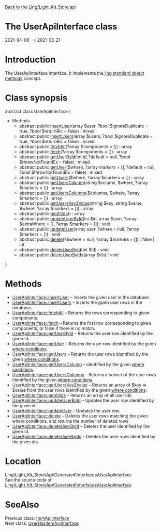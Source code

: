 [Back to the Ling/Light_Kit_Store api](https://github.com/lingtalfi/Light_Kit_Store/blob/master/doc/api/Ling/Light_Kit_Store.md)



The UserApiInterface class
================
2021-04-06 --> 2021-06-21






Introduction
============

The UserApiInterface interface.
It implements the [ling standard object methods](https://github.com/lingtalfi/Light_BreezeGenerator/blob/master/doc/pages/ling-standard-object-methods.md) concept.



Class synopsis
==============


abstract class <span class="pl-k">UserApiInterface</span>  {

- Methods
    - abstract public [insertUser](https://github.com/lingtalfi/Light_Kit_Store/blob/master/doc/api/Ling/Light_Kit_Store/Api/Generated/Interfaces/UserApiInterface/insertUser.md)(array $user, ?bool $ignoreDuplicate = true, ?bool $returnRic = false) : mixed
    - abstract public [insertUsers](https://github.com/lingtalfi/Light_Kit_Store/blob/master/doc/api/Ling/Light_Kit_Store/Api/Generated/Interfaces/UserApiInterface/insertUsers.md)(array $users, ?bool $ignoreDuplicate = true, ?bool $returnRic = false) : mixed
    - abstract public [fetchAll](https://github.com/lingtalfi/Light_Kit_Store/blob/master/doc/api/Ling/Light_Kit_Store/Api/Generated/Interfaces/UserApiInterface/fetchAll.md)(?array $components = []) : array
    - abstract public [fetch](https://github.com/lingtalfi/Light_Kit_Store/blob/master/doc/api/Ling/Light_Kit_Store/Api/Generated/Interfaces/UserApiInterface/fetch.md)(?array $components = []) : array
    - abstract public [getUserById](https://github.com/lingtalfi/Light_Kit_Store/blob/master/doc/api/Ling/Light_Kit_Store/Api/Generated/Interfaces/UserApiInterface/getUserById.md)(int $id, ?$default = null, ?bool $throwNotFoundEx = false) : mixed
    - abstract public [getUser](https://github.com/lingtalfi/Light_Kit_Store/blob/master/doc/api/Ling/Light_Kit_Store/Api/Generated/Interfaces/UserApiInterface/getUser.md)($where, ?array $markers = [], ?$default = null, ?bool $throwNotFoundEx = false) : mixed
    - abstract public [getUsers](https://github.com/lingtalfi/Light_Kit_Store/blob/master/doc/api/Ling/Light_Kit_Store/Api/Generated/Interfaces/UserApiInterface/getUsers.md)($where, ?array $markers = []) : array
    - abstract public [getUsersColumn](https://github.com/lingtalfi/Light_Kit_Store/blob/master/doc/api/Ling/Light_Kit_Store/Api/Generated/Interfaces/UserApiInterface/getUsersColumn.md)(string $column, $where, ?array $markers = []) : array
    - abstract public [getUsersColumns](https://github.com/lingtalfi/Light_Kit_Store/blob/master/doc/api/Ling/Light_Kit_Store/Api/Generated/Interfaces/UserApiInterface/getUsersColumns.md)($columns, $where, ?array $markers = []) : array
    - abstract public [getUsersKey2Value](https://github.com/lingtalfi/Light_Kit_Store/blob/master/doc/api/Ling/Light_Kit_Store/Api/Generated/Interfaces/UserApiInterface/getUsersKey2Value.md)(string $key, string $value, $where, ?array $markers = []) : array
    - abstract public [getAllIds](https://github.com/lingtalfi/Light_Kit_Store/blob/master/doc/api/Ling/Light_Kit_Store/Api/Generated/Interfaces/UserApiInterface/getAllIds.md)() : array
    - abstract public [updateUserById](https://github.com/lingtalfi/Light_Kit_Store/blob/master/doc/api/Ling/Light_Kit_Store/Api/Generated/Interfaces/UserApiInterface/updateUserById.md)(int $id, array $user, ?array $extraWhere = [], ?array $markers = []) : void
    - abstract public [updateUser](https://github.com/lingtalfi/Light_Kit_Store/blob/master/doc/api/Ling/Light_Kit_Store/Api/Generated/Interfaces/UserApiInterface/updateUser.md)(array $user, ?$where = null, ?array $markers = []) : void
    - abstract public [delete](https://github.com/lingtalfi/Light_Kit_Store/blob/master/doc/api/Ling/Light_Kit_Store/Api/Generated/Interfaces/UserApiInterface/delete.md)(?$where = null, ?array $markers = []) : false | int
    - abstract public [deleteUserById](https://github.com/lingtalfi/Light_Kit_Store/blob/master/doc/api/Ling/Light_Kit_Store/Api/Generated/Interfaces/UserApiInterface/deleteUserById.md)(int $id) : void
    - abstract public [deleteUserByIds](https://github.com/lingtalfi/Light_Kit_Store/blob/master/doc/api/Ling/Light_Kit_Store/Api/Generated/Interfaces/UserApiInterface/deleteUserByIds.md)(array $ids) : void

}






Methods
==============

- [UserApiInterface::insertUser](https://github.com/lingtalfi/Light_Kit_Store/blob/master/doc/api/Ling/Light_Kit_Store/Api/Generated/Interfaces/UserApiInterface/insertUser.md) &ndash; Inserts the given user in the database.
- [UserApiInterface::insertUsers](https://github.com/lingtalfi/Light_Kit_Store/blob/master/doc/api/Ling/Light_Kit_Store/Api/Generated/Interfaces/UserApiInterface/insertUsers.md) &ndash; Inserts the given user rows in the database.
- [UserApiInterface::fetchAll](https://github.com/lingtalfi/Light_Kit_Store/blob/master/doc/api/Ling/Light_Kit_Store/Api/Generated/Interfaces/UserApiInterface/fetchAll.md) &ndash; Returns the rows corresponding to given components.
- [UserApiInterface::fetch](https://github.com/lingtalfi/Light_Kit_Store/blob/master/doc/api/Ling/Light_Kit_Store/Api/Generated/Interfaces/UserApiInterface/fetch.md) &ndash; Returns the first row corresponding to given components, or false if there is no match.
- [UserApiInterface::getUserById](https://github.com/lingtalfi/Light_Kit_Store/blob/master/doc/api/Ling/Light_Kit_Store/Api/Generated/Interfaces/UserApiInterface/getUserById.md) &ndash; Returns the user row identified by the given id.
- [UserApiInterface::getUser](https://github.com/lingtalfi/Light_Kit_Store/blob/master/doc/api/Ling/Light_Kit_Store/Api/Generated/Interfaces/UserApiInterface/getUser.md) &ndash; Returns the user row identified by the given [where conditions](https://github.com/lingtalfi/SimplePdoWrapper#the-where-conditions).
- [UserApiInterface::getUsers](https://github.com/lingtalfi/Light_Kit_Store/blob/master/doc/api/Ling/Light_Kit_Store/Api/Generated/Interfaces/UserApiInterface/getUsers.md) &ndash; Returns the user rows identified by the given [where conditions](https://github.com/lingtalfi/SimplePdoWrapper#the-where-conditions).
- [UserApiInterface::getUsersColumn](https://github.com/lingtalfi/Light_Kit_Store/blob/master/doc/api/Ling/Light_Kit_Store/Api/Generated/Interfaces/UserApiInterface/getUsersColumn.md) &ndash; identified by the given [where conditions](https://github.com/lingtalfi/SimplePdoWrapper#the-where-conditions).
- [UserApiInterface::getUsersColumns](https://github.com/lingtalfi/Light_Kit_Store/blob/master/doc/api/Ling/Light_Kit_Store/Api/Generated/Interfaces/UserApiInterface/getUsersColumns.md) &ndash; Returns a subset of the user rows identified by the given [where conditions](https://github.com/lingtalfi/SimplePdoWrapper#the-where-conditions).
- [UserApiInterface::getUsersKey2Value](https://github.com/lingtalfi/Light_Kit_Store/blob/master/doc/api/Ling/Light_Kit_Store/Api/Generated/Interfaces/UserApiInterface/getUsersKey2Value.md) &ndash; Returns an array of $key => $value from the user rows identified by the given [where conditions](https://github.com/lingtalfi/SimplePdoWrapper#the-where-conditions).
- [UserApiInterface::getAllIds](https://github.com/lingtalfi/Light_Kit_Store/blob/master/doc/api/Ling/Light_Kit_Store/Api/Generated/Interfaces/UserApiInterface/getAllIds.md) &ndash; Returns an array of all user ids.
- [UserApiInterface::updateUserById](https://github.com/lingtalfi/Light_Kit_Store/blob/master/doc/api/Ling/Light_Kit_Store/Api/Generated/Interfaces/UserApiInterface/updateUserById.md) &ndash; Updates the user row identified by the given id.
- [UserApiInterface::updateUser](https://github.com/lingtalfi/Light_Kit_Store/blob/master/doc/api/Ling/Light_Kit_Store/Api/Generated/Interfaces/UserApiInterface/updateUser.md) &ndash; Updates the user row.
- [UserApiInterface::delete](https://github.com/lingtalfi/Light_Kit_Store/blob/master/doc/api/Ling/Light_Kit_Store/Api/Generated/Interfaces/UserApiInterface/delete.md) &ndash; Deletes the user rows matching the given where conditions, and returns the number of deleted rows.
- [UserApiInterface::deleteUserById](https://github.com/lingtalfi/Light_Kit_Store/blob/master/doc/api/Ling/Light_Kit_Store/Api/Generated/Interfaces/UserApiInterface/deleteUserById.md) &ndash; Deletes the user identified by the given id.
- [UserApiInterface::deleteUserByIds](https://github.com/lingtalfi/Light_Kit_Store/blob/master/doc/api/Ling/Light_Kit_Store/Api/Generated/Interfaces/UserApiInterface/deleteUserByIds.md) &ndash; Deletes the user rows identified by the given ids.





Location
=============
Ling\Light_Kit_Store\Api\Generated\Interfaces\UserApiInterface<br>
See the source code of [Ling\Light_Kit_Store\Api\Generated\Interfaces\UserApiInterface](https://github.com/lingtalfi/Light_Kit_Store/blob/master/Api/Generated/Interfaces/UserApiInterface.php)



SeeAlso
==============
Previous class: [ItemApiInterface](https://github.com/lingtalfi/Light_Kit_Store/blob/master/doc/api/Ling/Light_Kit_Store/Api/Generated/Interfaces/ItemApiInterface.md)<br>Next class: [UserHasItemApiInterface](https://github.com/lingtalfi/Light_Kit_Store/blob/master/doc/api/Ling/Light_Kit_Store/Api/Generated/Interfaces/UserHasItemApiInterface.md)<br>
